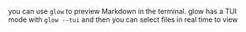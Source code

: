 you can use `glow` to preview Markdown in the terminal. glow has a TUI mode with `glow --tui` and then you can select files in real time to view